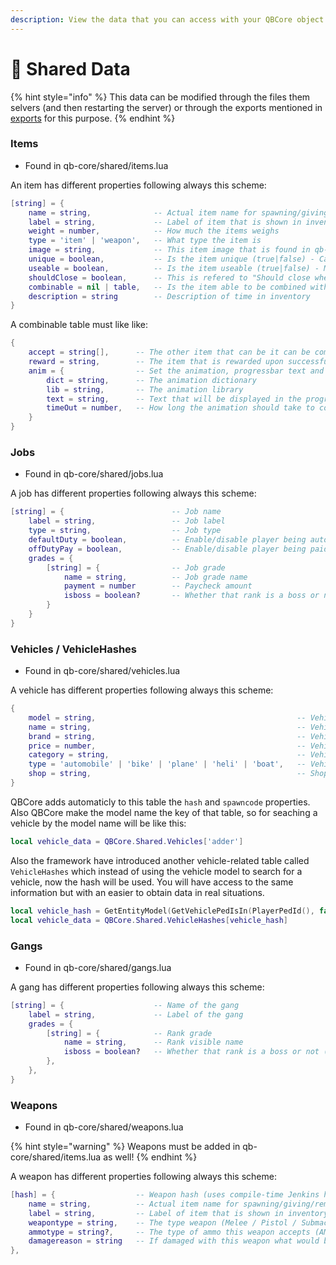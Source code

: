 ```yaml
---
description: View the data that you can access with your QBCore object
---
```


# 📄 Shared Data

{% hint style="info" %}
This data can be modified through the files them selvers (and then restarting the server) or through the exports mentioned in [exports](/qb-core/exports.md) for this purpose.
{% endhint %}

### Items

-   Found in qb-core/shared/items.lua

An item has different properties following always this scheme:

```lua
[string] = {
    name = string,              -- Actual item name for spawning/giving/removing
    label = string,             -- Label of item that is shown in inventory slot
    weight = number,            -- How much the items weighs
    type = 'item' | 'weapon',   -- What type the item is
    image = string,             -- This item image that is found in qb-inventory/html/image
    unique = boolean,           -- Is the item unique (true|false) - Cannot be stacked & accepts item info to be assigned
    useable = boolean,          -- Is the item useable (true|false) - Must still be registered as useable
    shouldClose = boolean,      -- This is refered to "Should close when item is used"
    combinable = nil | table,   -- Is the item able to be combined with another? (nil|table)
    description = string        -- Description of time in inventory
}
```

A combinable table must like like:

```lua
{
    accept = string[],      -- The other item that can be it can be combined with
    reward = string,        -- The item that is rewarded upon successful combine
    anim = {                -- Set the animation, progressbar text and length of time it takes to combine
        dict = string,      -- The animation dictionary
        lib = string,       -- The animation library
        text = string,      -- Text that will be displayed in the progress bar
        timeOut = number,   -- How long the animation should take to complete
    }
}
```

### Jobs

-   Found in qb-core/shared/jobs.lua

A job has different properties following always this scheme:

```lua
[string] = {                        -- Job name
    label = string,                 -- Job label
    type = string,                  -- Job type
    defaultDuty = boolean,          -- Enable/disable player being auto clocked-in
    offDutyPay = boolean,           -- Enable/disable player being paid when not on duty
    grades = {
        [string] = {                -- Job grade
            name = string,          -- Job grade name
            payment = number        -- Paycheck amount
            isboss = boolean?       -- Whether that rank is a boss or not (if not boss property can be ommited)
        }
    }
}
```

### Vehicles / VehicleHashes

-   Found in qb-core/shared/vehicles.lua

A vehicle has different properties following always this scheme:

```lua
{
    model = string,                                             -- Vehicle model/spawn name
    name = string,                                              -- Vehicle label
    brand = string,                                             -- Vehicle brand name
    price = number,                                             -- Vehicle price in shop
    category = string,                                          -- Vehicle category in dealership
    type = 'automobile' | 'bike' | 'plane' | 'heli' | 'boat',   -- Vehicle type
    shop = string,                                              -- Shop where the vehicle is available for sale
}
```

QBCore adds automaticly to this table the `hash` and `spawncode` properties. Also QBCore make the model name the key of that table, so for seaching a vehicle by the model name will be like this:

```lua
local vehicle_data = QBCore.Shared.Vehicles['adder']
```

Also the framework have introduced another vehicle-related table called `VehicleHashes` which instead of using the vehicle model to search for a vehicle, now the hash will be used. You will have access to the same information but with an easier to obtain data in real situations.

```lua
local vehicle_hash = GetEntityModel(GetVehiclePedIsIn(PlayerPedId(), false))
local vehicle_data = QBCore.Shared.VehicleHashes[vehicle_hash]
```

### Gangs

-   Found in qb-core/shared/gangs.lua

A gang has different properties following always this scheme:

```lua
[string] = {                    -- Name of the gang
    label = string,             -- Label of the gang
    grades = {
        [string] = {            -- Rank grade
            name = string,      -- Rank visible name
            isboss = boolean?   -- Whether that rank is a boss or not (if not boss property can be ommited)
        },
    },
}
```

### Weapons

-   Found in qb-core/shared/weapons.lua

{% hint style="warning" %}
Weapons must be added in qb-core/shared/items.lua as well!
{% endhint %}

A weapon has different properties following always this scheme:

```lua
[hash] = {                  -- Weapon hash (uses compile-time Jenkins hashes | joaat() or GetHashKey())
    name = string,          -- Actual item name for spawning/giving/removing
    label = string,         -- Label of item that is shown in inventory slot
    weapontype = string,    -- The type weapon (Melee / Pistol / Submachine Gun...)
    ammotype = string?,     -- The type of ammo this weapon accepts (AMMO_PISTOL / AMMO_STUNGUN / AMMO_SMG...)
    damagereason = string   -- If damaged with this weapon what would be the message of death cause
},
```

